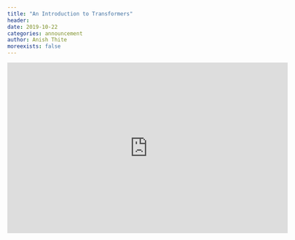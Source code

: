 ```yaml
---
title: "An Introduction to Transformers"
header:
date: 2019-10-22
categories: announcement
author: Anish Thite
moreexists: false
---
```

<!--embedded slides should have width="640" height="389" -->
<iframe src="https://docs.google.com/presentation/d/e/2PACX-1vRt1sBCac198Cpw0LQZTsN96klIWOzJXd1t_KpiqGic6kaogkoR6csfpng3LcmejHE65mnVDtWSwYJe/embed?start=false&loop=false&delayms=3000" frameborder="0" width="640" height="389" allowfullscreen="true" mozallowfullscreen="true" webkitallowfullscreen="true"></iframe>
